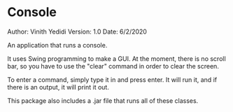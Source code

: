 # Console
Author: Vinith Yedidi
Version: 1.0
Date: 6/2/2020
 
An application that runs a console.

It uses Swing programming to make a GUI. At the moment, there is no scroll bar, so you have to use the "clear" command in order to clear   the screen.

To enter a command, simply type it in and press enter. It will run it, and if there is an output, it will print it out.

This package also includes a .jar file that runs all of these classes.
